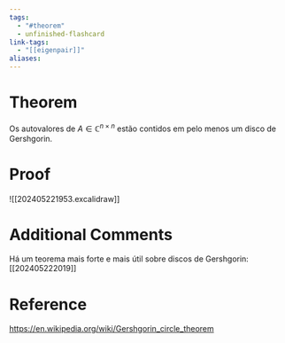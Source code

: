 ```yaml
---
tags:
  - "#theorem"
  - unfinished-flashcard
link-tags:
  - "[[eigenpair]]"
aliases:
---
```

# Theorem
Os autovalores de  $A \in \mathbb{C}^{n \times n}$ estão contidos em pelo menos um disco de Gershgorin.

# Proof
![[202405221953.excalidraw]]

# Additional Comments
Há um teorema mais forte e mais útil sobre discos de Gershgorin: [[202405222019]]

# Reference 
https://en.wikipedia.org/wiki/Gershgorin_circle_theorem





